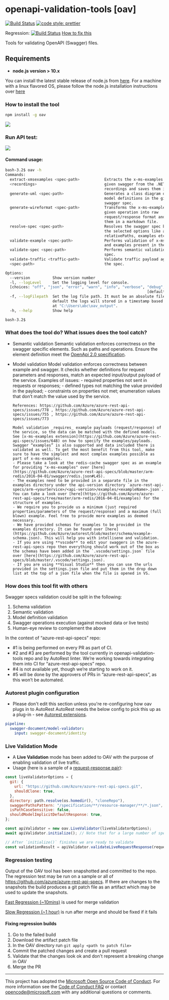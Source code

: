 # openapi-validation-tools [oav]

[![Build Status](https://dev.azure.com/azure-public/adx/_apis/build/status/public.Azure.oav)](https://dev.azure.com/azure-public/adx/_build/latest?definitionId=3)
[![code style: prettier](https://img.shields.io/badge/code_style-prettier-ff69b4.svg?style=flat-square)](https://github.com/prettier/prettier)

Regression: [![Build Status](https://dev.azure.com/azure-sdk/public/_apis/build/status/OAV%20Validate%20Examples%20Regression?branchName=master)](https://dev.azure.com/azure-sdk/public/_build/latest?definitionId=163&branchName=master) [How to fix this](#fixing-regression-builds)

Tools for validating OpenAPI (Swagger) files.

## Requirements

- **node.js version > 10.x**

You can install the latest stable release of node.js from [here](https://nodejs.org/en/download/). For a machine with a linux flavored OS, please follow the node.js installation instructions over [here](https://nodejs.org/en/download/package-manager/)

### How to install the tool

```bash
npm install -g oav
```

![](./documentation/installOav.gif)
### Run API test:

![](./documentation/runApiTest.gif)

#### Command usage:

```bash
bash-3.2$ oav -h
Commands:
  extract-xmsexamples <spec-path>           Extracts the x-ms-examples for a
  <recordings>                              given swagger from the .NET session
                                            recordings and saves them in a file.
  generate-uml <spec-path>                  Generates a class diagram of the
                                            model definitions in the given
                                            swagger spec.
  generate-wireformat <spec-path>           Transforms the x-ms-examples for a
                                            given operation into raw
                                            request/response format and saves
                                            them in a markdown file.
  resolve-spec <spec-path>                  Resolves the swagger spec based on
                                            the selected options like allOfs,
                                            relativePaths, examples etc.
  validate-example <spec-path>              Performs validation of x-ms-examples
                                            and examples present in the spec.
  validate-spec <spec-path>                 Performs semantic validation of the
                                            spec.
  validate-traffic <traffic-path>           Validate traffic payload against
  <spec-path>                               the spec.

Options:
  --version          Show version number                               [boolean]
  -l, --logLevel     Set the logging level for console.
  [choices: "off", "json", "error", "warn", "info", "verbose", "debug", "silly"]
                                                               [default: "warn"]
  -f, --logFilepath  Set the log file path. It must be an absolute filepath. By
                     default the logs will stored in a timestamp based log file
                     at "C:\Users\abc\oav_output".
  -h, --help         Show help                                         [boolean]

bash-3.2$
```

### What does the tool do? What issues does the tool catch?

- Semantic validation
  Semantic validation enforces correctness on the swagger specific elements. Such as paths and operations. Ensure the element definition meet the [OpenApi 2.0 specification](https://nam06.safelinks.protection.outlook.com/?url=https%3A%2F%2Fgithub.com%2FOAI%2FOpenAPI-Specification%2Fblob%2Fmaster%2Fversions%2F2.0.md&data=02%7C01%7Craychen%40microsoft.com%7C8455b2c9dfe54f52d98c08d7cf1aad66%7C72f988bf86f141af91ab2d7cd011db47%7C1%7C0%7C637205585798284783&sdata=zZrZzk4emkODos7%2BqtMT4RG0ipuFiV7uC0lCWeYdRPE%3D&reserved=0).
- Model validation
  Model validation enforces correctness between example and swagger. It checks whether definitions for request parameters and responses, match an expected input/output payload of the service.
  Examples of issues: - required properties not sent in requests or responses; - defined types not matching the value provided in the payload; - constraints on properties not met; enumeration values that don’t match the value used by the service.

      References: https://github.com/Azure/azure-rest-api-specs/issues/778 , https://github.com/Azure/azure-rest-api-specs/issues/755 , https://github.com/Azure/azure-rest-api-specs/issues/773

      Model validation _requires_ example payloads (request/response) of the service, so the data can be matched with the defined models. See [x-ms-examples extension](https://github.com/Azure/azure-rest-api-specs/issues/648) on how to specify the examples/payloads. Swagger “examples” is also supported and data included there is validated as well. To get the most benefit from this tool, make sure to have the simplest and most complex examples possible as part of x-ms-examples.
      - Please take a look at the redis-cache swagger spec as an example for providing "x-ms-examples" over [here](https://github.com/Azure/azure-rest-api-specs/blob/master/arm-redis/2016-04-01/swagger/redis.json#L45).
      - The examples need to be provided in a separate file in the examples directory under the api-version directory `azure-rest-api-specs/arm-<yourService>/<api-version>/examples/<exampleName>.json`. You can take a look over [here](https://github.com/Azure/azure-rest-api-specs/tree/master/arm-redis/2016-04-01/examples) for the structure of examples.
      - We require you to provide us a minimum (just required properties/parameters of the request/response) and a maximum (full blown) example. Feel free to provide more examples as deemed necessary.
      - We have provided schemas for examples to be provided in the examples directory. It can be found over [here](https://github.com/Azure/autorest/blob/master/schema/example-schema.json). This will help you with intellisene and validation.
      - If you are using **vscode** to edit your swaggers in the azure-rest-api-specs repo then everything should work out of the box as the schemas have been added in the `.vscode/settings.json` file over [here](https://github.com/Azure/azure-rest-api-specs/blob/master/.vscode/settings.json).
      - If you are using **Visual Studio** then you can use the urls provided in the settings.json file and put them in the drop down list at the top of a json file when the file is opened in VS.

### How does this tool fit with others

Swagger specs validation could be split in the following:

1. Schema validation
2. Semantic validation
3. Model definition validation
4. Swagger operations execution (against mocked data or live tests)
5. Human-eye review to complement the above

In the context of “azure-rest-api-specs” repo:

- #1 is being performed on every PR as part of CI.
- #2 and #3 are performed by the tool currently in openapi-validation-tools repo and by AutoRest linter. We’re working towards integrating them into CI for “azure-rest-api-specs” repo.
- #4 is not available yet, though we’re starting to work on it.
- #5 will be done by the approvers of PRs in “azure-rest-api-specs”, as this won’t be automated.

### Autorest plugin configuration

- Please don't edit this section unless you're re-configuring how oav plugs in to AutoRest
  AutoRest needs the below config to pick this up as a plug-in - see [Autorest extensions](https://github.com/Azure/autorest/blob/master/docs/developer/architecture/AutoRest-extension.md).

```yaml $(model-validator)
pipeline:
  swagger-document/model-validator:
    input: swagger-document/identity
```

### Live Validation Mode

- A **Live Validation** mode has been added to OAV with the purpose of enabling validation of live traffic.
- Usage (here is a sample of a [request-response pair](./test/sampleRequestResponsePair.json)):

```javascript
const liveValidatorOptions = {
  git: {
    url: "https://github.com/Azure/azure-rest-api-specs.git",
    shouldClone: true,
  },
  directory: path.resolve(os.homedir(), "cloneRepo"),
  swaggerPathsPattern: "/specification/**/resource-manager/**/*.json",
  isPathCaseSensitive: false,
  shouldModelImplicitDefaultResponse: true,
};

const apiValidator = new oav.LiveValidator(liveValidatorOptions);
await apiValidator.initialize(); // Note that for a large number of specs this can take some time.

// After `initialize()` finishes we are ready to validate
const validationResult = apiValidator.validateLiveRequestResponse(requestResponsePair);
```

### Regression testing

Output of the OAV tool has been snapshotted and committed to the repo. The regression test may be run on a sample or all of https://github.com/azure/azure-rest-api-specs. If there are changes to the snapshots the build produces a git patch file as an artifact which may be used to update the snapshots.

[Fast Regression (~10mins)](https://dev.azure.com/azure-sdk/public/_build?definitionId=166&_a=completed) is used for merge validation

[Slow Regression (~1 hour)](https://dev.azure.com/azure-sdk/public/_build?definitionId=163&_a=completed) is run after merge and should be fixed if it fails

#### Fixing regression builds

1. Go to the failed build
2. Download the artifact patch file
3. In the OAV directory run `git apply <path to patch file>`
4. Commit the patched changes and create a pull request
5. Validate that the changes look ok and don't represent a breaking change in OAV
6. Merge the PR

---

This project has adopted the [Microsoft Open Source Code of Conduct](https://opensource.microsoft.com/codeofconduct/). For more information see the [Code of Conduct FAQ](https://opensource.microsoft.com/codeofconduct/faq/) or contact [opencode@microsoft.com](mailto:opencode@microsoft.com) with any additional questions or comments.
